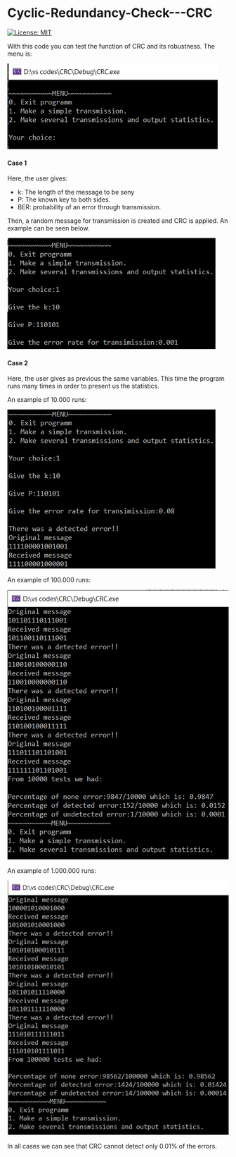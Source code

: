 # Cyclic-Redundancy-Check---CRC

[![License: MIT](https://img.shields.io/badge/License-MIT-yellow.svg)](https://opensource.org/licenses/MIT "MIT License")

With this code you can test the function of CRC and its robustness. The menu is:

![Even-Parity cover image](https://github.com/NikitasMaragkos/Cyclic-Redundancy-Check---CRC/blob/main/Image/1.PNG?raw=true)

#### Case 1

Here, the user gives:

* k: The length of the message to be seny
* P: The known key to both sides. 
* BER: probability of an error through transmission.

Then, a random message for transmission is created and CRC is applied. An example can be seen below.

![CRC cover image](https://github.com/NikitasMaragkos/Cyclic-Redundancy-Check---CRC/blob/main/Image/2.PNG?raw=true)

#### Case 2

Here, the user gives as previous the same variables. This time the program runs many times in order to present us the statistics.

An example of 10.000 runs:

![CRC cover image](https://github.com/NikitasMaragkos/Cyclic-Redundancy-Check---CRC/blob/main/Image/3.PNG?raw=true)

An example of 100.000 runs:

![CRC cover image](https://github.com/NikitasMaragkos/Cyclic-Redundancy-Check---CRC/blob/main/Image/4.PNG?raw=true)

An example of 1.000.000 runs:

![CRC cover image](https://github.com/NikitasMaragkos/Cyclic-Redundancy-Check---CRC/blob/main/Image/5.PNG?raw=true)

In all cases we can see that CRC cannot detect only 0.01% of the errors.
